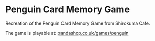 Penguin Card Memory Game
===============

Recreation of the Penguin Card Memory Game from Shirokuma Cafe.

The game is playable at: <a href="http://pandashop.co.uk/games/penguin/">pandashop.co.uk/games/penguin</a>
